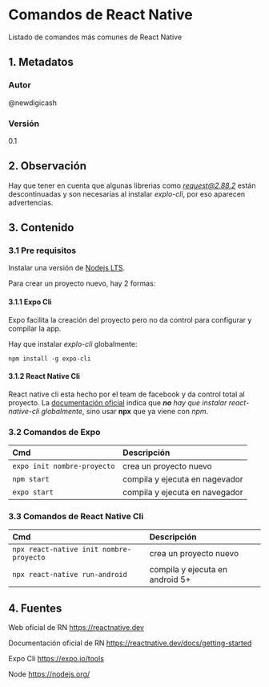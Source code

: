 # Comandos de React Native
Listado de comandos más comunes de React Native

## 1. Metadatos

### Autor
@newdigicash

### Versión
0.1

## 2. Observación
Hay que tener en cuenta que algunas librerias como *request@2.88.2* están descontinuadas 
y son necesarias al instalar _explo-cli_, por eso aparecen advertencias.

## 3. Contenido 

### 3.1 Pre requisitos
Instalar una versión de [Nodejs LTS][urlNodejs].

Para crear un proyecto nuevo, hay 2 formas:

#### 3.1.1 Expo Cli

Expo facilita la creación del proyecto pero no da control para configurar y compilar la app.

Hay que instalar _explo-cli_ globalmente:
~~~
npm install -g expo-cli
~~~

#### 3.1.2 React Native Cli
React native cli esta hecho por el team de facebook y da control total al proyecto. 
La [documentación oficial][urlSetup] indica que *__no__ hay que instalar react-native-cli globalmente*, 
sino usar __npx__ que ya viene con _npm_.

### 3.2 Comandos de Expo
Cmd | Descripción
:-- | :--
`expo init nombre-proyecto` | crea un proyecto nuevo
`npm start` | compila y ejecuta en nagevador
`expo start` | compila y ejecuta en navegador

### 3.3 Comandos de React Native Cli
Cmd | Descripción
:-- | :--
`npx react-native init nombre-proyecto` | crea un proyecto nuevo
`npx react-native run-android` | compila y ejecuta en android 5+


## 4. Fuentes
Web oficial de RN <https://reactnative.dev>

Documentación oficial de RN <https://reactnative.dev/docs/getting-started>

Expo Cli <https://expo.io/tools>

Node <https://nodejs.org/>

[//]: # (referencias citadas)
[urlSetup]: https://reactnative.dev/docs/environment-setup
[urlNodejs]: https://nodejs.org/en/
